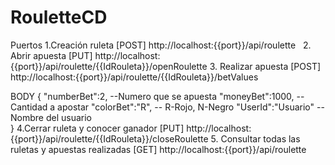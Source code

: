 # RouletteCD

Puertos
1.Creación ruleta
[POST] http://localhost:{{port}}/api/roulette &nbsp;
2. Abrir apuesta
[PUT] http://localhost:{{port}}/api/roulette/{{IdRouleta}}/openRoulette
3. Realizar apuesta
[POST] http://localhost:{{port}}/api/roulette/{{IdRouleta}}/betValues

  BODY
  {
    "numberBet":2,  --Numero que se apuesta
    "moneyBet":1000, --Cantidad a apostar
    "colorBet":"R", -- R-Rojo, N-Negro
    "UserId":"Usuario"  --Nombre del usuario  
  }
4.Cerrar ruleta y conocer ganador
[PUT] http://localhost:{{port}}/api/roulette/{{IdRouleta}}/closeRoulette
5. Consultar todas las ruletas y apuestas realizadas
[GET] http://localhost:{{port}}/api/roulette
